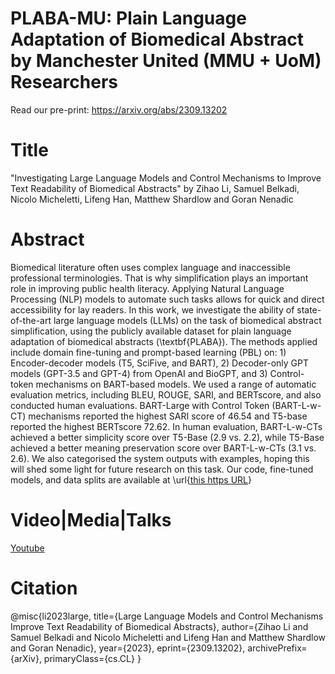 # PLABA-MU: Plain Language Adaptation of Biomedical Abstract by Manchester United (MMU + UoM) Researchers

Read our pre-print: https://arxiv.org/abs/2309.13202 

# Title 
"Investigating Large Language Models and Control Mechanisms to Improve Text Readability of Biomedical Abstracts"
    by Zihao Li, Samuel Belkadi, Nicolo Micheletti, Lifeng Han, Matthew Shardlow and Goran Nenadic


# Abstract
Biomedical literature often uses complex language and inaccessible professional terminologies. That is why simplification plays an important role in improving public health literacy. Applying Natural Language Processing (NLP) models to automate such tasks allows for quick and direct accessibility for lay readers. In this work, we investigate the ability of state-of-the-art large language models (LLMs) on the task of biomedical abstract simplification, using the publicly available dataset for plain language adaptation of biomedical abstracts (\textbf{PLABA}). The methods applied include domain fine-tuning and prompt-based learning (PBL) on: 1) Encoder-decoder models (T5, SciFive, and BART), 2) Decoder-only GPT models (GPT-3.5 and GPT-4) from OpenAI and BioGPT, and 3) Control-token mechanisms on BART-based models. We used a range of automatic evaluation metrics, including BLEU, ROUGE, SARI, and BERTscore, and also conducted human evaluations. BART-Large with Control Token (BART-L-w-CT) mechanisms reported the highest SARI score of 46.54 and T5-base reported the highest BERTscore 72.62. In human evaluation, BART-L-w-CTs achieved a better simplicity score over T5-Base (2.9 vs. 2.2), while T5-Base achieved a better meaning preservation score over BART-L-w-CTs (3.1 vs. 2.6). We also categorised the system outputs with examples, hoping this will shed some light for future research on this task. Our code, fine-tuned models, and data splits are available at \url{[this https URL](https://github.com/HECTA-UoM/PLABA-MU)}

# Video|Media|Talks
[Youtube](https://youtu.be/2gQu0lpceN0)

# Citation 

@misc{li2023large,
      title={Large Language Models and Control Mechanisms Improve Text Readability of Biomedical Abstracts}, 
      author={Zihao Li and Samuel Belkadi and Nicolo Micheletti and Lifeng Han and Matthew Shardlow and Goran Nenadic},
      year={2023},
      eprint={2309.13202},
      archivePrefix={arXiv},
      primaryClass={cs.CL}
}
